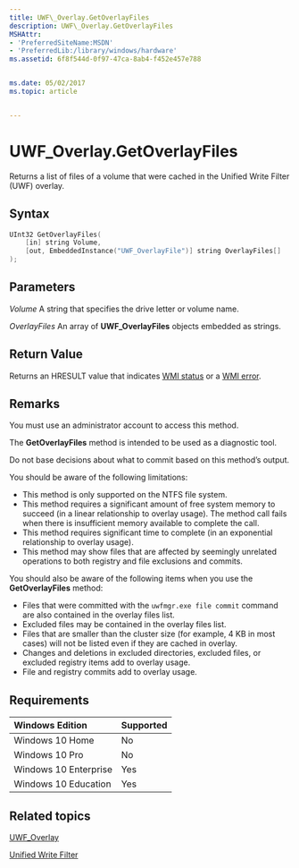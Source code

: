 ```yaml
---
title: UWF\_Overlay.GetOverlayFiles
description: UWF\_Overlay.GetOverlayFiles
MSHAttr:
- 'PreferredSiteName:MSDN'
- 'PreferredLib:/library/windows/hardware'
ms.assetid: 6f8f544d-0f97-47ca-8ab4-f452e457e788


ms.date: 05/02/2017
ms.topic: article


---
```

# UWF\_Overlay.GetOverlayFiles

Returns a list of files of a volume that were cached in the Unified Write Filter (UWF) overlay.

## Syntax

```powershell
UInt32 GetOverlayFiles(
    [in] string Volume,
    [out, EmbeddedInstance("UWF_OverlayFile")] string OverlayFiles[]
);
```

## Parameters

<a href="" id="volume"></a>*Volume*
A string that specifies the drive letter or volume name.

<a href="" id="overlayfiles"></a>*OverlayFiles*
An array of **UWF\_OverlayFiles** objects embedded as strings.

## Return Value

Returns an HRESULT value that indicates [WMI status](http://go.microsoft.com/fwlink/p/?LinkID=208318) or a [WMI error](http://go.microsoft.com/fwlink/p/?LinkID=208317).

## <a href="" id="bkmk-remarks"></a>Remarks

You must use an administrator account to access this method.

The **GetOverlayFiles** method is intended to be used as a diagnostic tool.

Do not base decisions about what to commit based on this method’s output.

You should be aware of the following limitations:

* This method is only supported on the NTFS file system.
* This method requires a significant amount of free system memory to succeed (in a linear relationship to overlay usage). The method call fails when there is insufficient memory available to complete the call.
* This method requires significant time to complete (in an exponential relationship to overlay usage).
* This method may show files that are affected by seemingly unrelated operations to both registry and file exclusions and commits.

You should also be aware of the following items when you use the **GetOverlayFiles** method:

* Files that were committed with the `uwfmgr.exe file commit` command are also contained in the overlay files list.
* Excluded files may be contained in the overlay files list.
* Files that are smaller than the cluster size (for example, 4 KB in most cases) will not be listed even if they are cached in overlay.
* Changes and deletions in excluded directories, excluded files, or excluded registry items add to overlay usage.
* File and registry commits add to overlay usage.

## Requirements

| Windows Edition       | Supported |
|:----------------------|:----------|
| Windows 10 Home       | No        |
| Windows 10 Pro        | No        |
| Windows 10 Enterprise | Yes       |
| Windows 10 Education  | Yes       |

## Related topics

[UWF\_Overlay](uwf-overlay.md)

[Unified Write Filter](unified-write-filter.md)
